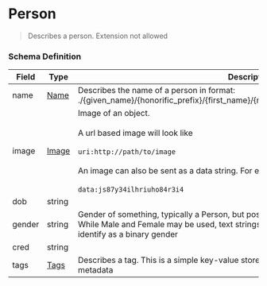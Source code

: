 Person
===
>Describes a person. Extension not allowed

### Schema Definition

|**Field**|**Type**|**Description**|
|---------|--------|---------------|
|name|[Name](/Core/01_Transaction%20Layer%20Specification/Latest/Schema%20Reference/name)|Describes the name of a person in format: ./{given_name}/{honorific_prefix}/{first_name}/{middle_name}/{last_name}/{honorific_suffix}
|image|[Image](/Core/01_Transaction%20Layer%20Specification/Latest/Schema%20Reference/image)|Image of an object. <br/><br/> A url based image will look like <br/><br/>```uri:http://path/to/image``` <br/><br/> An image can also be sent as a data string. For example : <br/><br/> ```data:js87y34ilhriuho84r3i4```
|dob|string|
|gender|string|Gender of something, typically a Person, but possibly also fictional characters, animals, etc. While Male and Female may be used, text strings are also acceptable for people who do not identify as a binary gender
|cred|string|
|tags|[Tags](/Core/01_Transaction%20Layer%20Specification/Latest/Schema%20Reference/tags)|Describes a tag. This is a simple key-value store which is used to contain extended metadata
